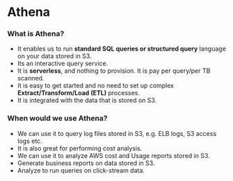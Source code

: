 # Athena

### What is Athena?
- It enables us to run **standard SQL queries or structured query** language on your data stored in S3.
- Its an interactive query service.
- It is **serverless**, and nothing to provision. It is pay per query/per TB scanned.
- It is easy to get started and no need to set up complex **Extract/Transform/Load (ETL)** processes.
- It is integrated with the data that is stored on S3.

### When would we use Athena?
- We can use it to query log files stored in S3, e.g. ELB logs, S3 access logs etc.
- It is also great for performing cost analysis.
- We can use it to analyze AWS cost and Usage reports stored in S3.
- Generate business reports on data stored in S3.
- Analyze to run queries on click-stream data.
